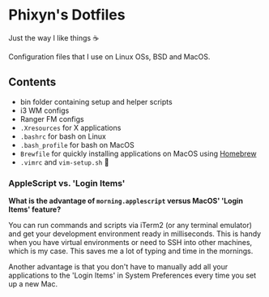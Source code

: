 # Phixyn's Dotfiles

Just the way I like things :coffee:

Configuration files that I use on Linux OSs, BSD and MacOS.

## Contents

* bin folder containing setup and helper scripts
* i3 WM configs
* Ranger FM configs
* `.Xresources` for X applications
* `.bashrc` for bash on Linux
* `.bash_profile` for bash on MacOS
* `Brewfile` for quickly installing applications on MacOS using [Homebrew](https://brew.sh/)
* `.vimrc` and `vim-setup.sh` :purple_heart:

### AppleScript vs. 'Login Items'

**What is the advantage of `morning.applescript` versus MacOS' 'Login Items' feature?**

You can run commands and scripts via iTerm2 (or any terminal emulator) and get your development environment ready in milliseconds. This is handy when you have virtual environments or need to SSH into other machines, which is my case. This saves me a lot of typing and time in the mornings.

Another advantage is that you don't have to manually add all your applications to the 'Login Items' in System Preferences every time you set up a new Mac.
